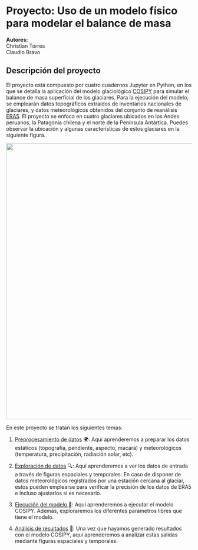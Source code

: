 # Proyecto: Uso de un modelo físico para modelar el balance de masa

**Autores:** <br />
Christian Torres <br />
Claudio Bravo

## Descripción del proyecto

El proyecto está compuesto por cuatro cuadernos Jupyter en Python, en los que se detalla la aplicación del modelo glaciológico [COSIPY](https://cryo-tools.org/tools/cosipy/) para simular el balance de masa superficial de los glaciares. Para la ejecución del modelo, se emplearán datos topográficos extraídos de inventarios nacionales de glaciares, y datos meteorológicos obtenidos del conjunto de  reanálisis [ERA5](https://cds-beta.climate.copernicus.eu/). El proyecto se enfoca en cuatro glaciares ubicados en los Andes peruanos, la Patagonia chilena y el norte de la Península Antártica. Puedes observar la ubicación y algunas características de estos glaciares en la siguiente figura.

<img src="./img/mapa_taller.png.png" width="750"> <br>


En este proyecto se tratan los siguientes temas:

1. [Preprocesamiento de datos]() :earth_africa:: Aquí aprenderemos a preparar los datos estáticos (topografía, pendiente, aspecto, macará) y meteorológicos (temperatura, precipitación, radiación solar, etc).

2. [Exploración de datos]() :mag:: Aquí aprenderemos a ver los datos de entrada a través de figuras espaciales y temporales. En caso de disponer de datos meteorológicos registrados por una estación cercana al glaciar, estos pueden emplearse para verificar la precisión de los datos de ERA5 e incluso ajustarlos si es necesario.

3. [Ejecución del modelo ]() :rocket:: Aquí aprenderemos a ejecutar el modelo COSIPY. Además, exploraremos los diferentes parámetros libres que tiene el modelo.

4. [Análisis de resultados]() :dart:: Una vez que hayamos generado resultados con el modelo COSIPY, aquí aprenderemos a analizar estas salidas mediante figuras espaciales y temporales.



